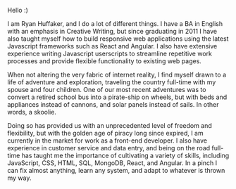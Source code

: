 Hello :)

I am Ryan Huffaker, and I do a lot of different things. I have a BA in English with an emphasis in Creative Writing, but since graduating in 2011 I have also taught myself how to build responsive web applications using the latest Javascript frameworks such as React and Angular. I also have extensive experience writing Javascript userscripts to streamline repetitive work processes and provide flexible functionality to existing web pages.

When not altering the very fabric of internet reality, I find myself drawn to a life of adventure and exploration, traveling the country full-time with my spouse and four children. One of our most recent adventures was to convert a retired school bus into a pirate-ship on wheels, but with beds and appliances instead of cannons, and solar panels instead of sails. In other words, a skoolie.

Doing so has provided us with an unprecedented level of freedom and flexibility, but with the golden age of piracy long since expired, I am currently in the market for work as a front-end developer. I also have experience in customer service and data entry, and being on the road full-time has taught me the importance of cultivating a variety of skills, including JavaScript, CSS, HTML, SQL, MongoDB, React, and Angular. In a pinch I can fix almost anything, learn any system, and adapt to whatever is thrown my way.
